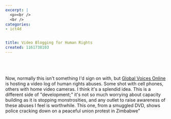 ```yaml
---
excerpt: |
  <p><br />
  <br />
categories:
- ict4d


title: Video Blogging for Human Rights
created: 1161738103
---
```

<p><br />
<br />
<br />
Now, normally this isn't something I'd sign on with, but <a href="http://globalvoicesonline.org/-/human-rights-video/">Global Voices Online</a> is hosting a video log of human rights abuses.  Some shot with cell phones, others with home video cameras.  I think it's a splendid idea.  This is a different side of "development;" it's not so much worrying about capacity building as it is stopping monstrosities, and any outlet to raise awareness of these abuses I feel is worthwhile. This one, from a smuggled DVD, shows police cracking down on a peaceful union protest in Zimbabwe"<br />
<br clear="right" /></p>
